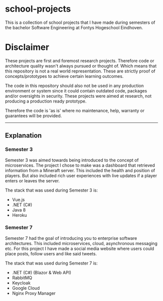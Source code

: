 # school-projects
This is a collection of school projects that I have made during semesters of the bachelor Software Engineering at Fontys Hogeschool Eindhoven.

# **Disclaimer**
These projects are first and foremost research projects. Therefore code or architecture quality wasn't always pursued or thought of. Which means that this repository is not a real world representation. These are strictly proof of concepts/prototypes to achieve certain learning outcomes.

The code in this repository should also not be used in any production environment or system since it could contain outdated code, packages and/or oversights in security. These projects were aimed at research, not producing a production ready prototype.

Therefore the code is 'as is' where no maintenance, help, warranty or guarantees will be provided.

---

## Explanation
### **Semester 3**
Semester 3 was aimed towards being introduced to the concept of microservices. The project I chose to make was a dashboard that retrieved information from a Mineraft server. This included the health and position of players. But also included rich user experiences with live updates if a player enters or leaves the server.

The stack that was used during Semester 3 is:
- Vue.js
- .NET (C#)
- Java 8
- Heroku

### **Semester 7**
Semester 7 had the goal of introducing you to enterprise software architectures. This included microservices, cloud, asynchronous messaging etc. For this project I have made a social media website where users could place posts, follow users and like said tweets.

The stack that was used during Semester 7 is:
- .NET (C#) (Blazor & Web API)
- RabbitMQ
- Keycloak
- Google Cloud
- Nginx Proxy Manager
